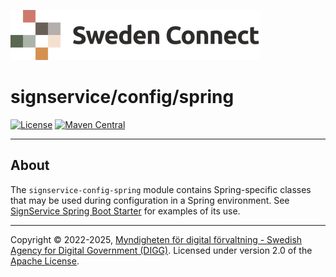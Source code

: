 ![Logo](../../docs/images/sweden-connect.png)


# signservice/config/spring

[![License](https://img.shields.io/badge/License-Apache%202.0-blue.svg)](https://opensource.org/licenses/Apache-2.0) [![Maven Central](https://maven-badges.herokuapp.com/maven-central/se.swedenconnect.signservice/signservice-config-spring/badge.svg)](https://maven-badges.herokuapp.com/maven-central/se.swedenconnect.signservice/signservice-config-spring)

-----

## About

The `signservice-config-spring` module contains Spring-specific classes that may be used during configuration in a Spring environment. See [SignService Spring Boot Starter](../../spring-boot-starter/) for examples of its use.


-----

Copyright &copy; 2022-2025, [Myndigheten för digital förvaltning - Swedish Agency for Digital Government (DIGG)](http://www.digg.se). Licensed under version 2.0 of the [Apache License](http://www.apache.org/licenses/LICENSE-2.0).
